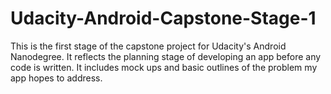 # Udacity-Android-Capstone-Stage-1
This is the first stage of the capstone project for Udacity's Android Nanodegree. 
It reflects the planning stage of developing an app before any code is written.
It includes mock ups and basic outlines of the problem my app hopes to address.
